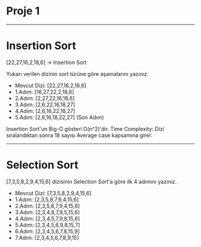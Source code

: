 # Proje 1
---

# Insertion Sort

[22,27,16,2,18,6] -> Insertion Sort

Yukarı verilen dizinin sort türüne göre aşamalarını yazınız.

* Mevcut Dizi:    [22,27,16,2,18,6]
* 1.Adım:         [16,27,22,2,18,6]
* 2.Adım:         [2,27,22,16,18,6]
* 3.Adım:         [2,6,22,16,18,27]
* 4.Adım:         [2,6,16,22,18,27]
* 5.Adım:         [2,6,16,18,22,27] (Son Adım)

Insertion Sort'un Big-O gösteri O(n^2)'dir.
Time Complexity: Dizi sıralandıktan sonra 18 sayısı Average case kapsamına girer.

---
# Selection Sort

[7,3,5,8,2,9,4,15,6] dizisinin Selection Sort'a göre ilk 4 adımını yazınız.

* Mevcut Dizi:    [7,3,5,8,2,9,4,15,6]
* 1.Adım:         [2,3,5,8,7,9,4,15,6]
* 2.Adım:         [2,3,5,8,7,9,4,15,6]
* 3.Adım:         [2,3,4,8,7,9,5,15,6]
* 4.Adım:         [2,3,4,5,7,9,8,15,6]
* 5.Adım:         [2,3,4,5,6,9,8,15,7]
* 6.Adım:         [2,3,4,5,6,7,8,15,9]
* 7.Adım:         [2,3,4,5,6,7,8,9,15]
